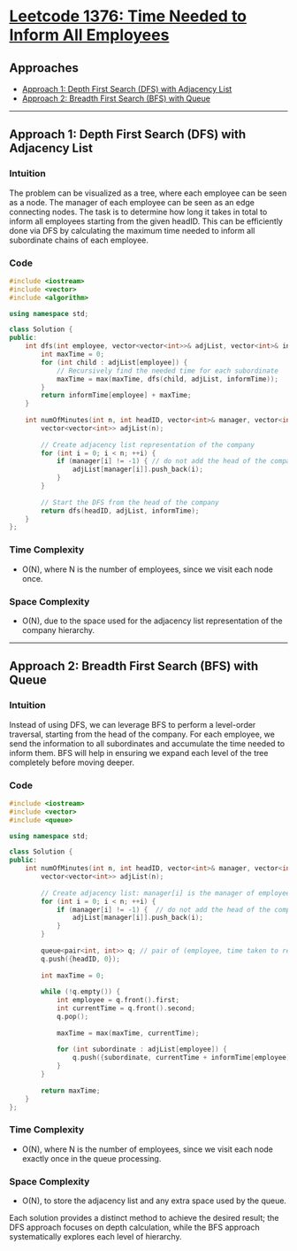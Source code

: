 # [Leetcode 1376: Time Needed to Inform All Employees](https://leetcode.com/problems/time-needed-to-inform-all-employees/)

## Approaches
- [Approach 1: Depth First Search (DFS) with Adjacency List](#approach-1-depth-first-search-dfs-with-adjacency-list)
- [Approach 2: Breadth First Search (BFS) with Queue](#approach-2-breadth-first-search-bfs-with-queue)

---

## Approach 1: Depth First Search (DFS) with Adjacency List

### Intuition
The problem can be visualized as a tree, where each employee can be seen as a node. The manager of each employee can be seen as an edge connecting nodes. The task is to determine how long it takes in total to inform all employees starting from the given headID. This can be efficiently done via DFS by calculating the maximum time needed to inform all subordinate chains of each employee.

### Code
```cpp
#include <iostream>
#include <vector>
#include <algorithm>

using namespace std;

class Solution {
public:
    int dfs(int employee, vector<vector<int>>& adjList, vector<int>& informTime) {
        int maxTime = 0;
        for (int child : adjList[employee]) {
            // Recursively find the needed time for each subordinate
            maxTime = max(maxTime, dfs(child, adjList, informTime));
        }
        return informTime[employee] + maxTime;
    }
    
    int numOfMinutes(int n, int headID, vector<int>& manager, vector<int>& informTime) {
        vector<vector<int>> adjList(n);
        
        // Create adjacency list representation of the company
        for (int i = 0; i < n; ++i) {
            if (manager[i] != -1) { // do not add the head of the company
                adjList[manager[i]].push_back(i);
            }
        }
        
        // Start the DFS from the head of the company
        return dfs(headID, adjList, informTime);
    }
};
```

### Time Complexity
- O(N), where N is the number of employees, since we visit each node once.
  
### Space Complexity
- O(N), due to the space used for the adjacency list representation of the company hierarchy.

---

## Approach 2: Breadth First Search (BFS) with Queue

### Intuition
Instead of using DFS, we can leverage BFS to perform a level-order traversal, starting from the head of the company. For each employee, we send the information to all subordinates and accumulate the time needed to inform them. BFS will help in ensuring we expand each level of the tree completely before moving deeper.

### Code
```cpp
#include <iostream>
#include <vector>
#include <queue>

using namespace std;

class Solution {
public:
    int numOfMinutes(int n, int headID, vector<int>& manager, vector<int>& informTime) {
        vector<vector<int>> adjList(n);
        
        // Create adjacency list: manager[i] is the manager of employee i
        for (int i = 0; i < n; ++i) {
            if (manager[i] != -1) {  // do not add the head of the company
                adjList[manager[i]].push_back(i);
            }
        }
        
        queue<pair<int, int>> q; // pair of (employee, time taken to reach)
        q.push({headID, 0});
        
        int maxTime = 0;
        
        while (!q.empty()) {
            int employee = q.front().first;
            int currentTime = q.front().second;
            q.pop();
            
            maxTime = max(maxTime, currentTime);
            
            for (int subordinate : adjList[employee]) {
                q.push({subordinate, currentTime + informTime[employee]});
            }
        }
        
        return maxTime;
    }
};
```

### Time Complexity
- O(N), where N is the number of employees, since we visit each node exactly once in the queue processing.

### Space Complexity
- O(N), to store the adjacency list and any extra space used by the queue. 

Each solution provides a distinct method to achieve the desired result; the DFS approach focuses on depth calculation, while the BFS approach systematically explores each level of hierarchy.

